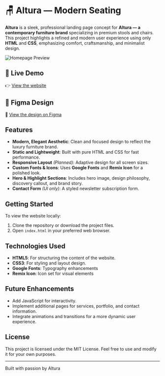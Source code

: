 # 🪑 Altura — Modern Seating

**Altura** is a sleek, professional landing page concept for **Altura — a contemporary furniture brand** specializing in premium stools and chairs. This project highlights a refined and modern user experience using only **HTML** and **CSS**, emphasizing comfort, craftsmanship, and minimalist design.

![Homepage Preview](https://res.cloudinary.com/duhemkmvl/image/upload/v1747500230/Screenshot_2025-05-17_222732_dl5owb.png) 

## 🔗 Live Demo

👉 [View the website](https://prithivipm2580.github.io/SolidBase/) 
## 🎨 Figma Design

🔗 [View the design on Figma](https://www.figma.com/design/XyCdM4sxY7vL18u4hn0rxM/Untitled?node-id=0-1&t=kzVceTvHHjB7cK2e-1) 

## Features

- **Modern, Elegant Aesthetic**: Clean and focused design to reflect the luxury furniture brand.
- **Static and Lightweight**: Built with pure HTML and CSS for fast performance.
- **Responsive Layout** *(Planned)*: Adaptive design for all screen sizes.
- **Custom Fonts & Icons**: Uses **Google Fonts** and **Remix Icon** for a polished look.
- **Hero & Highlight Sections**: Includes hero image, design philosophy, discovery callout, and brand story.
- **Contact Form** *(UI only)*: A styled newsletter subscription form.

## Getting Started

To view the website locally:

1. Clone the repository or download the project files.
2. Open `index.html` in your preferred web browser.

## Technologies Used

- **HTML5**: For structuring the content of the website.
- **CSS3**: For styling and layout design.
- **Google Fonts**: Typography enhancements
- **Remix Icon**: Icon set for visual elements

## Future Enhancements

- Add JavaScript for interactivity.
- Implement additional pages for services, portfolio, and contact information.
- Integrate animations and transitions for a more dynamic user experience.

## License

This project is licensed under the MIT License. Feel free to use and modify it for your own purposes.

---

Built with passion by Altura
